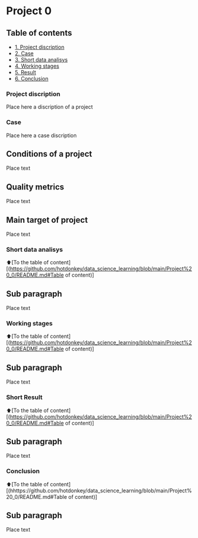 # Project 0

## Table of contents

* [1. Project discription](https://github.com/hotdonkey/data_science_learning/tree/main/Project%20_0)
* [2. Case]()
* [3. Short data analisys]()
* [4. Working stages]()
* [5. Result]()
* [6. Conclusion]()

### Project discription
Place here a discription of a project


### Case
Place here a case discription

## Conditions of a project
Place text

## Quality metrics
Place text

## Main target of project
Place text



### Short data analisys
:arrow_up:[To the table of content][(https://github.com/hotdonkey/data_science_learning/blob/main/Project%20_0/README.md#Table of content)]

## Sub paragraph
Place text


### Working stages
:arrow_up:[To the table of content][(https://github.com/hotdonkey/data_science_learning/blob/main/Project%20_0/README.md#Table of content)]

## Sub paragraph
Place text


### Short Result
:arrow_up:[To the table of content][(https://github.com/hotdonkey/data_science_learning/blob/main/Project%20_0/README.md#Table of content)]

## Sub paragraph
Place text


### Conclusion
:arrow_up:[To the table of content][(hhttps://github.com/hotdonkey/data_science_learning/blob/main/Project%20_0/README.md#Table of content)]

## Sub paragraph
Place text
